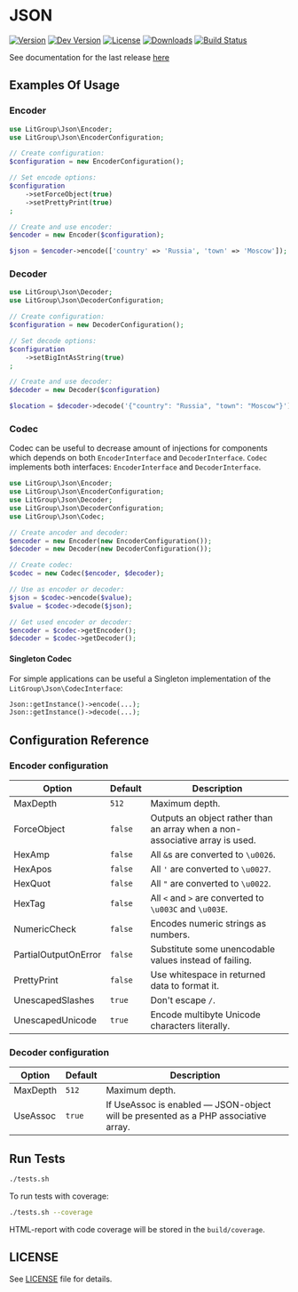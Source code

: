 JSON
====
[![Version](https://img.shields.io/packagist/v/litgroup/json.svg)](https://packagist.org/packages/litgroup/json)
[![Dev Version](https://img.shields.io/packagist/vpre/litgroup/json.svg)](https://packagist.org/packages/litgroup/json)
[![License](https://img.shields.io/badge/license-MIT-blue.svg)](https://github.com/LitGroup/json.php/blob/master/LICENSE)
[![Downloads](https://img.shields.io/packagist/dt/litgroup/json.svg)](https://packagist.org/packages/litgroup/json)
[![Build Status](https://travis-ci.org/LitGroup/json.php.svg?branch=master)](https://travis-ci.org/LitGroup/json.php)

See documentation for the last release [here][currentdoc]

Examples Of Usage
-----------------

### Encoder

```php
use LitGroup\Json\Encoder;
use LitGroup\Json\EncoderConfiguration;

// Create configuration:
$configuration = new EncoderConfiguration();

// Set encode options:
$configuration
    ->setForceObject(true)
    ->setPrettyPrint(true)
;

// Create and use encoder:
$encoder = new Encoder($configuration);

$json = $encoder->encode(['country' => 'Russia', 'town' => 'Moscow']);
```

### Decoder

```php
use LitGroup\Json\Decoder;
use LitGroup\Json\DecoderConfiguration;

// Create configuration:
$configuration = new DecoderConfiguration();

// Set decode options:
$configuration
    ->setBigIntAsString(true)
;

// Create and use decoder:
$decoder = new Decoder($configuration)

$location = $decoder->decode('{"country": "Russia", "town": "Moscow"}');
```

### Codec

Codec can be useful to decrease amount of injections for components which
depends on both `EncoderInterface` and `DecoderInterface`.
`Codec` implements both interfaces: `EncoderInterface` and `DecoderInterface`.

```php
use LitGroup\Json\Encoder;
use LitGroup\Json\EncoderConfiguration;
use LitGroup\Json\Decoder;
use LitGroup\Json\DecoderConfiguration;
use LitGroup\Json\Codec;

// Create ancoder and decoder:
$encoder = new Encoder(new EncoderConfiguration());
$decoder = new Decoder(new DecoderConfiguration());

// Create codec:
$codec = new Codec($encoder, $decoder);

// Use as encoder or decoder:
$json = $codec->encode($value);
$value = $codec->decode($json);

// Get used encoder or decoder:
$encoder = $codec->getEncoder();
$decoder = $codec->getDecoder();
```

#### Singleton Codec

For simple applications can be useful a Singleton implementation of the `LitGroup\Json\CodecInterface`:

```php
Json::getInstance()->encode(...);
Json::getInstance()->decode(...);
```

Configuration Reference
-----------------------

### Encoder configuration

| Option               | Default   | Description                                                                  |
| -------------------- | --------- | ---------------------------------------------------------------------------- |
| MaxDepth             | `512`     | Maximum depth.                                                               |
| ForceObject          | `false`   | Outputs an object rather than an array when a non-associative array is used. |
| HexAmp               | `false`   | All `&`s are converted to `\u0026`.                                          |
| HexApos              | `false`   | All `'` are converted to `\u0027`.                                           |
| HexQuot              | `false`   | All `"` are converted to `\u0022`.                                           |
| HexTag               | `false`   | All `<` and `>` are converted to `\u003C` and `\u003E`.                      |
| NumericCheck         | `false`   | Encodes numeric strings as numbers.                                          |
| PartialOutputOnError | `false`   | Substitute some unencodable values instead of failing.                       |
| PrettyPrint          | `false`   | Use whitespace in returned data to format it.                                |
| UnescapedSlashes     | `true`    | Don't escape `/`.                                                            |
| UnescapedUnicode     | `true`    | Encode multibyte Unicode characters literally.                               |

### Decoder configuration

| Option   | Default   | Description                                                                        |
| -------- | --------- | ---------------------------------------------------------------------------------- |
| MaxDepth | `512`     | Maximum depth.                                                                     |
| UseAssoc | `true`    | If UseAssoc is enabled — JSON-object will be presented as a PHP associative array. |


Run Tests
---------

```bash
./tests.sh
```

To run tests with coverage:

```bash
./tests.sh --coverage
```

HTML-report with code coverage will be stored in the `build/coverage`.

LICENSE
-------

See [LICENSE](https://github.com/LitGroup/json.php/blob/master/LICENSE) file for details.


[currentdoc]: https://github.com/LitGroup/json.php/blob/v0.1.1/README.md